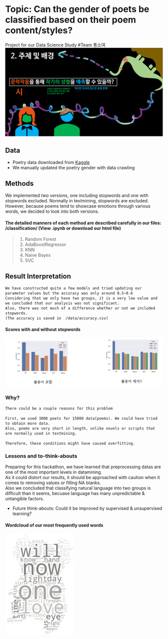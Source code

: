 # Topic: Can the gender of poets be classified based on their poem content/styles?
Project for our Data Science Study #Team 통소여
![Topic](/pictures/topic.png)

## Data
- Poetry data downloaded from [Kaggle](https://www.kaggle.com/jatindersehdev/poetry-analysis-data)    
- We manually updated the poetry gender with data crawling


## Methods
We implemented _two versions_, one including stopwords and one with stopwords excluded.
Normally in textmining, stopwords are excluded.
However, because poems tend to showcase emotions through various words, we decided to look into both versions.
#### The detailed manners of each method are described carefully in our files: /classification/ (View .ipynb or download our html file)

> 1. Random Forest
> 2. AdaBoostRegressor
> 3. KNN
> 4. Naive Bayes
> 5. SVC


## Result Interpretation
```
We have constructed quite a few models and tried updating our parameter values but the accuracy was only around 0.5~0.6
Considering that we only have two groups, it is a very low value and we concluded that our analysis was not significant.
Also, there was not much of a difference whether or not we included stopwords.
(The accuracy is saved in  /data/accuracy.csv)
```
#### Scores with and without stopwords
![scores](/pictures/scores.png)

### Why?
```
There could be a couple reasons for this problem

First, we used 3000 poets for 15000 data(poems). We could have tried to obtain more data.
Also, poems are very short in length, unlike novels or scripts that are normally used in textmining.

Therefore, these conditions might have caused overfitting.
```
### Lessons and to-think-abouts
Preparing for this hackathon, we have learned that preprocessing datas are one of the most important levels in datamining.   
As it could distort our results, it should be approached with caution when it comes to removing values or filling NA blanks.   
Also we concluded that classifying natural language into two groups is difficult than it seems, becuase language has many unpredictable & untangible factors.

- Future think-abouts: Could it be improved by supervised & unsupervised learning?

#### Wordcloud of our most frequently used words
![Wordcloud](/pictures/wordcloud.png)
